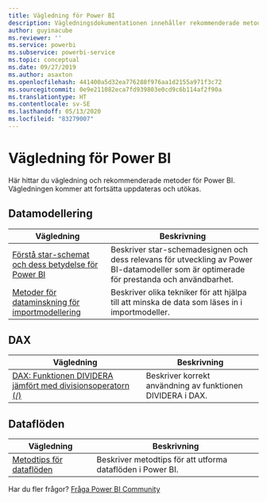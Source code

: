 ```yaml
---
title: Vägledning för Power BI
description: Vägledningsdokumentationen innehåller rekommenderade metoder för Power BI.
author: guyinacube
ms.reviewer: ''
ms.service: powerbi
ms.subservice: powerbi-service
ms.topic: conceptual
ms.date: 09/27/2019
ms.author: asaxton
ms.openlocfilehash: 441400a5d32ea776288f976aa1d2155a971f3c72
ms.sourcegitcommit: 0e9e211082eca7fd939803e0cd9c6b114af2f90a
ms.translationtype: HT
ms.contentlocale: sv-SE
ms.lasthandoff: 05/13/2020
ms.locfileid: "83279007"
---
```

# <a name="guidance-for-power-bi"></a>Vägledning för Power BI

Här hittar du vägledning och rekommenderade metoder för Power BI. Vägledningen kommer att fortsätta uppdateras och utökas.

## <a name="data-modeling"></a>Datamodellering

| Vägledning | Beskrivning |
| --- | --- |
| [Förstå star-schemat och dess betydelse för Power BI](star-schema.md) | Beskriver star-schemadesignen och dess relevans för utveckling av Power BI-datamodeller som är optimerade för prestanda och användbarhet. |
| [Metoder för dataminskning för importmodellering](import-modeling-data-reduction.md) | Beskriver olika tekniker för att hjälpa till att minska de data som läses in i importmodeller. |

## <a name="dax"></a>DAX

| Vägledning | Beskrivning |
| --- | --- |
| [DAX: Funktionen DIVIDERA jämfört med divisionsoperatorn (/)](dax-divide-function-operator.md) | Beskriver korrekt användning av funktionen DIVIDERA i DAX. |

## <a name="dataflows"></a>Dataflöden

| Vägledning | Beskrivning |
| --- | --- |
| [Metodtips för dataflöden](../transform-model/service-dataflows-best-practices.md) | Beskriver metodtips för att utforma dataflöden i Power BI. |

Har du fler frågor? [Fråga Power BI Community](https://community.powerbi.com/)
